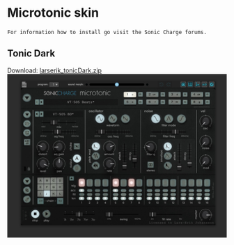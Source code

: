 # Microtonic skin

```
For information how to install go visit the Sonic Charge forums. 
```
## Tonic Dark
Download: [larserik_tonicDark.zip](larserik_tonicDark.zip)
![preview](larserik_tonicDark_preview.jpg)
